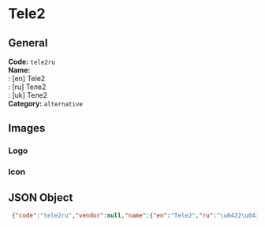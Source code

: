 # Tele2 
## General 
**Code:** `tele2ru`  
**Name:**  
:	[en] Tele2  
:	[ru] Теле2  
:	[uk] Теле2  
**Category:** `alternative`  
## Images 
### Logo 
### Icon 
## JSON Object 
```json
 {"code":"tele2ru","vendor":null,"name":{"en":"Tele2","ru":"\u0422\u0435\u043b\u04352","uk":"\u0422\u0435\u043b\u04352"},"description":null,"countries":null,"category":"alternative"}```  
